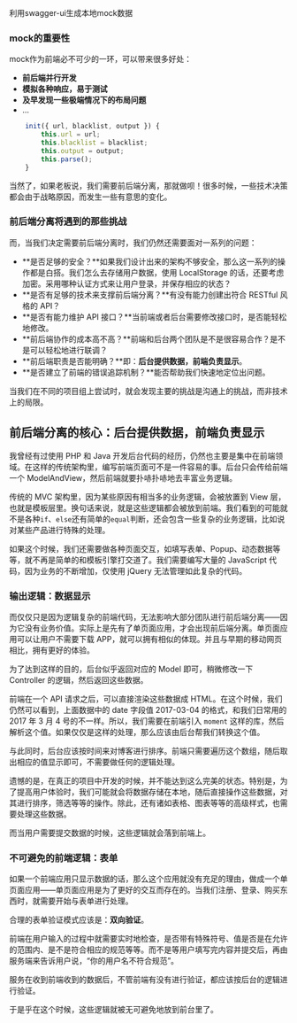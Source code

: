 利用swagger-ui生成本地mock数据

### mock的重要性

mock作为前端必不可少的一环，可以带来很多好处：

- **前后端并行开发** 
- **模拟各种响应，易于测试**
- **及早发现一些极端情况下的布局问题**
- ...


```javascript
    init({ url, blacklist, output }) {
        this.url = url;
        this.blacklist = blacklist;
        this.output = output;
        this.parse();
    }
```

当然了，如果老板说，我们需要前后端分离，那就做呗！很多时候，一些技术决策都会由于战略原因，而发生一些有意思的变化。

### 前后端分离将遇到的那些挑战

而，当我们决定需要前后端分离时，我们仍然还需要面对一系列的问题：

- **是否足够的安全？**如果我们设计出来的架构不够安全，那么这一系列的操作都是白搭。我们怎么去存储用户数据，使用 LocalStorage 的话，还要考虑加密。采用哪种认证方式来让用户登录，并保存相应的状态？
- **是否有足够的技术来支撑前后端分离？**有没有能力创建出符合 RESTful 风格的 API？
- **是否有能力维护 API 接口？**当前端或者后台需要修改接口时，是否能轻松地修改。
- **前后端协作的成本高不高？**前端和后台两个团队是不是很容易合作？是不是可以轻松地进行联调？
- **前后端职责是否能明确？**即：**后台提供数据，前端负责显示**。
- **是否建立了前端的错误追踪机制？**能否帮助我们快速地定位出问题。

当我们在不同的项目组上尝试时，就会发现主要的挑战是沟通上的挑战，而非技术上的局限。

前后端分离的核心：后台提供数据，前端负责显示
---

我曾经有过使用 PHP 和 Java 开发后台代码的经历，仍然也主要是集中在前端领域。在这样的传统架构里，编写前端页面可不是一件容易的事。后台只会传给前端一个 ModelAndView，然后前端就要扑哧扑哧地去丰富业务逻辑。

传统的 MVC 架构里，因为某些原因有相当多的业务逻辑，会被放置到 View 层，也就是模板层里。换句话来说，就是这些逻辑都会被放到前端。我们看到的可能就不是各种``if``、``else``还有简单的``equal``判断，还会包含一些复杂的业务逻辑，比如说对某些产品进行特殊的处理。

如果这个时候，我们还需要做各种页面交互，如填写表单、Popup、动态数据等等，就不再是简单的和模板引擎打交道了。我们需要编写大量的 JavaScript 代码，因为业务的不断增加，仅使用 jQuery 无法管理如此复杂的代码。

### 输出逻辑：数据显示

而仅仅只是因为逻辑复杂的前端代码，无法影响大部分团队进行前后端分离——因为它没有业务价值。实际上是先有了单页面应用，才会出现前后端分离。单页面应用可以让用户不需要下载 APP，就可以拥有相似的体现。并且与早期的移动网页相比，拥有更好的体验。

为了达到这样的目的，后台似乎返回对应的 Model 即可，稍微修改一下 Controller 的逻辑，然后返回这些数据。


前端在一个 API 请求之后，可以直接渲染这些数据成 HTML。在这个时候，我们仍然可以看到，上面数据中的 date 字段值 2017-03-04 的格式，和我们日常用的 2017 年 3 月 4 号的不一样。所以，我们需要在前端引入 ``moment`` 这样的库，然后解析这个值。如果仅仅是这样的处理，那么应该由后台帮我们转换这个值。

与此同时，后台应该按时间来对博客进行排序。前端只需要遍历这个数组，随后取出相应的值显示即可，不需要做任何的逻辑处理。

遗憾的是，在真正的项目中开发的时候，并不能达到这么完美的状态。特别是，为了提高用户体验时，我们可能就会将数据存储在本地，随后直接操作这些数据，对其进行排序，筛选等等的操作。除此，还有诸如表格、图表等等的高级样式，也需要处理这些数据。

而当用户需要提交数据的时候，这些逻辑就会落到前端上。

### 不可避免的前端逻辑：表单

如果一个前端应用只显示数据的话，那么这个应用就没有充足的理由，做成一个单页面应用——单页面应用是为了更好的交互而存在的。当我们注册、登录、购买东西时，就需要开始与表单进行处理。

合理的表单验证模式应该是：**双向验证**。

前端在用户输入的过程中就需要实时地检查，是否带有特殊符号、值是否是在允许的范围内、是不是符合相应的规范等等。而不是等用户填写完内容并提交后，再由服务端来告诉用户说，“你的用户名不符合规范”。

服务在收到前端收到的数据后，不管前端有没有进行验证，都应该按后台的逻辑进行验证。

于是乎在这个时候，这些逻辑就被无可避免地放到前台里了。
